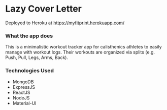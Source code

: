 # Lazy Cover Letter

Deployed to Heroku at https://myfitprint.herokuapp.com/ 

### What the app does
This is a minimalistic workout tracker app for calisthenics athletes to easily manage with workout logs. Their workouts are organized via splits (e.g. Push, Pull, Legs, Arms, Back). 

### Technologies Used
- MongoDB
- ExpressJS
- ReactJS
- NodeJS
- Material-UI

